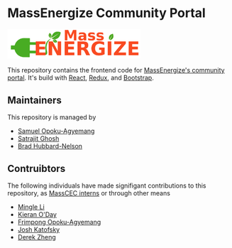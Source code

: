 # MassEnergize Community Portal

<img src="v2.0/src/logo.png" width="300"/>

This repository contains the frontend code for [MassEnergize's community portal](community.massenergize.org). It's build with [React](https://reactjs.org/), [Redux](https://redux.js.org/), and [Bootstrap](https://getbootstrap.com/).

## Maintainers

This repository is managed by

* [Samuel Opoku-Agyemang](http://samuelopokuagyemang.com])
* [Satrajit Ghosh](https://satra.cogitatum.org/)
* [Brad Hubbard-Nelson](http://www.hubbardnelson.org/)

## Contruibtors

The following individuals have made signifigant contributions to this repository, as [MassCEC interns](https://www.masscec.com/clean-energy-internship-program) or through other means

* [Mingle Li](http://mingle.eu5.org/)
* [Kieran O'Day](https://github.com/ki3ranoday)
* [Frimpong Opoku-Agyemang](https://github.com/frimpongopoku)
* [Josh Katofsky](https://www.linkedin.com/in/josh-katofsky/)
* [Derek Zheng](https://dereknzheng.com/)